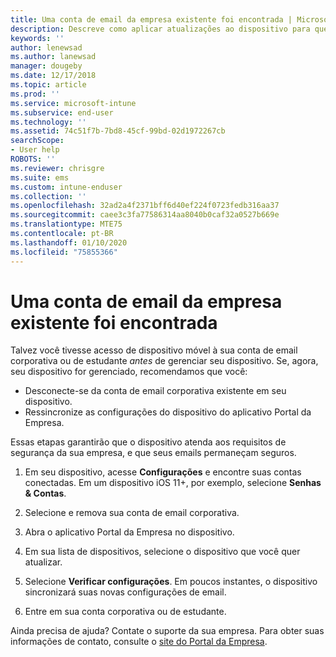 ```yaml
---
title: Uma conta de email da empresa existente foi encontrada | Microsoft Docs
description: Descreve como aplicar atualizações ao dispositivo para que você possa acessar seu email de trabalho ou de estudante novamente.
keywords: ''
author: lenewsad
ms.author: lanewsad
manager: dougeby
ms.date: 12/17/2018
ms.topic: article
ms.prod: ''
ms.service: microsoft-intune
ms.subservice: end-user
ms.technology: ''
ms.assetid: 74c51f7b-7bd8-45cf-99bd-02d1972267cb
searchScope:
- User help
ROBOTS: ''
ms.reviewer: chrisgre
ms.suite: ems
ms.custom: intune-enduser
ms.collection: ''
ms.openlocfilehash: 32ad2a4f2371bff6d40ef224f0723fedb316aa37
ms.sourcegitcommit: caee3c3fa77586314aa8040b0caf32a0527b669e
ms.translationtype: MTE75
ms.contentlocale: pt-BR
ms.lasthandoff: 01/10/2020
ms.locfileid: "75855366"
---
```

# <a name="an-existing-company-email-account-was-found"></a>Uma conta de email da empresa existente foi encontrada

Talvez você tivesse acesso de dispositivo móvel à sua conta de email corporativa ou de estudante *antes* de gerenciar seu dispositivo. Se, agora, seu dispositivo for gerenciado, recomendamos que você:

* Desconecte-se da conta de email corporativa existente em seu dispositivo.
* Ressincronize as configurações do dispositivo do aplicativo Portal da Empresa.  

Essas etapas garantirão que o dispositivo atenda aos requisitos de segurança da sua empresa, e que seus emails permaneçam seguros.

1. Em seu dispositivo, acesse **Configurações** e encontre suas contas conectadas. Em um dispositivo iOS 11+, por exemplo, selecione **Senhas & Contas**.
 
2. Selecione e remova sua conta de email corporativa.

3. Abra o aplicativo Portal da Empresa no dispositivo.  

4. Em sua lista de dispositivos, selecione o dispositivo que você quer atualizar.

5. Selecione **Verificar configurações**. Em poucos instantes, o dispositivo sincronizará suas novas configurações de email.

6. Entre em sua conta corporativa ou de estudante.

Ainda precisa de ajuda? Contate o suporte da sua empresa. Para obter suas informações de contato, consulte o [site do Portal da Empresa](https://go.microsoft.com/fwlink/?linkid=2010980).
